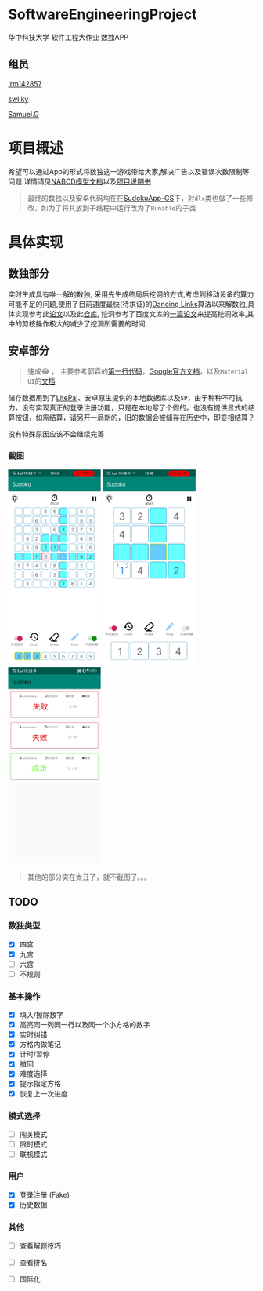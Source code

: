 # SoftwareEngineeringProject
华中科技大学 软件工程大作业 数独APP

## 组员

[lrm142857](https://github.com/lrm142857)

[swliky](https://github.com/swliky)

[Samuel.G](https://github.com/HUSTERGS)

# 项目概述

希望可以通过App的形式将数独这一游戏带给大家,解决广告以及错误次数限制等问题.详情请见[NABCD模型文档](NABCD.md)以及[项目说明书]([https://github.com/HUSTERGS/SoftwareEngineeringProject/blob/master/assignment/2019%E3%80%8A%E8%BD%AF%E4%BB%B6%E5%B7%A5%E7%A8%8B%E3%80%8B%E9%A1%B9%E7%9B%AE%E4%BB%BB%E5%8A%A1%E4%B9%A6%EF%BC%882017%E7%BA%A7%EF%BC%89.docx](https://github.com/HUSTERGS/SoftwareEngineeringProject/blob/master/assignment/2019《软件工程》项目任务书（2017级）.docx))

> 最终的数独以及安卓代码均在在[SudokuApp-GS](https://github.com/HUSTERGS/SoftwareEngineeringProject/tree/master/SudokuApp-GS/Sudoku)下，对`dlx`类也做了一些修改，如为了将其放到子线程中运行改为了`Runable`的子类

# 具体实现

## 数独部分

实时生成具有唯一解的数独, 采用先生成终局后挖洞的方式,考虑到移动设备的算力可能不足的问题,使用了目前速度最快(待求证)的[Dancing Links](https://en.wikipedia.org/wiki/Dancing_Links)算法以来解数独,具体实现参考此[论文](dancing-color.ps.pdf)以及此[仓库](https://github.com/rafalio/dancing-links-java/), 挖洞参考了百度文库的[一篇论文](https://wenku.baidu.com/view/f9e3f17101f69e31433294e1.html)来提高挖洞效率,其中的剪枝操作极大的减少了挖洞所需要的时间.

## 安卓部分

> 速成:joy: ， 主要参考郭霖的[第一行代码](https://book.douban.com/subject/26915433/)，[Google官方文档](https://developer.android.com/)，以及`Material UI`的[文档](https://material.io/develop/android/)

储存数据用到了[LitePal](https://github.com/LitePalFramework/LitePal/)、安卓原生提供的本地数据库以及`SP`，由于种种不可抗力，没有实现真正的登录注册功能，只是在本地写了个假的。也没有提供显式的结算按钮，如需结算，请另开一局新的，旧的数据会被储存在历史中，即变相结算？



没有特殊原因应该不会继续完善

### 截图

<img src="imgs/九宫.png" style="height: 400px" alt="九宫">

<img src="imgs/四宫.png" style="height: 400px" alt="四宫">

<img src="imgs/历史.png" style="height: 400px" alt="查看历史">

> 其他的部分实在太丑了，就不截图了。。。



## TODO

### 数独类型

- [x] 四宫
- [x] 九宫
- [ ] 六宫
- [ ] 不规则

### 基本操作

- [x] 填入/擦除数字
- [x] 高亮同一列同一行以及同一个小方格的数字
- [x] 实时纠错
- [x] 方格内做笔记
- [x] 计时/暂停
- [x] 撤回
- [x] 难度选择
- [x] 提示指定方格
- [x] 恢复上一次进度

### 模式选择

- [ ] 闯关模式
- [ ] 限时模式
- [ ] 联机模式

### 用户

- [x] 登录注册 (Fake)
- [x] 历史数据

### 其他

- [ ] 查看解题技巧
- [ ] 查看排名
- [ ] 国际化

